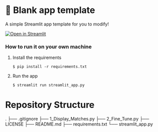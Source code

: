 # 🎈 Blank app template

A simple Streamlit app template for you to modify!

[![Open in Streamlit](https://static.streamlit.io/badges/streamlit_badge_black_white.svg)](https://blank-app-template.streamlit.app/)

### How to run it on your own machine

1. Install the requirements

   ```
   $ pip install -r requirements.txt
   ```

2. Run the app

   ```
   $ streamlit run streamlit_app.py
   ```

Repository Structure
====================

.
├── .gitignore
├── 1_Display_Matches.py
├── 2_Fine_Tune.py
├── LICENSE
├── README.md
├── requirements.txt
└── streamlit_app.py